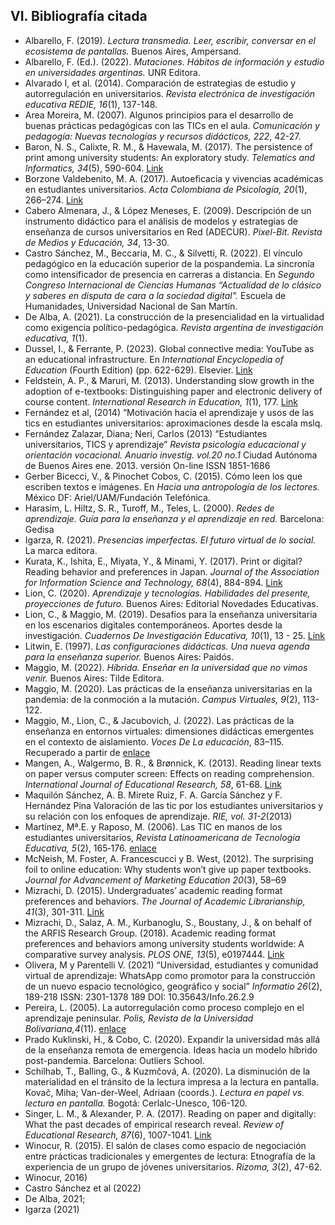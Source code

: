 ## VI. Bibliografía citada

- Albarello, F. (2019). *Lectura transmedia. Leer, escribir, conversar en el ecosistema de pantallas.* Buenos Aires, Ampersand.
- Albarello, F. (Ed.). (2022). *Mutaciones. Hábitos de información y estudio en universidades argentinas.* UNR Editora.
- Alvarado I, et al. (2014). Comparación de estrategias de estudio y autorregulación en universitarios. *Revista electrónica de investigación educativa REDIE, 16*(1), 137-148.
- Area Moreira, M. (2007). Algunos principios para el desarrollo de buenas prácticas pedagógicas con las TICs en el aula. *Comunicación y pedagogía: Nuevas tecnologías y recursos didácticos, 222*, 42-27.
- Baron, N. S., Calixte, R. M., & Havewala, M. (2017). The persistence of print among university students: An exploratory study. *Telematics and Informatics, 34*(5), 590-604. [Link](https://doi.org/10.1016/j.tele.2016.11.008)
- Borzone Valdebenito, M. A. (2017). Autoeficacia y vivencias académicas en estudiantes universitarios. *Acta Colombiana de Psicología, 20*(1), 266–274. [Link](https://doi.org/10.14718/ACP.2017.20.1.13)
- Cabero Almenara, J., & López Meneses, E. (2009). Descripción de un instrumento didáctico para el análisis de modelos y estrategias de enseñanza de cursos universitarios en Red (ADECUR). *Pixel-Bit. Revista de Medios y Educación, 34*, 13-30.
- Castro Sánchez, M., Beccaria, M. C., & Silvetti, R. (2022). El vínculo pedagógico en la educación superior de la pospandemia. La sincronía como intensificador de presencia en carreras a distancia. En *Segundo Congreso Internacional de Ciencias Humanas “Actualidad de lo clásico y saberes en disputa de cara a la sociedad digital".* Escuela de Humanidades, Universidad Nacional de San Martín.
- De Alba, A. (2021). La construcción de la presencialidad en la virtualidad como exigencia político-pedagógica. *Revista argentina de investigación educativa, 1*(1).
- Dussel, I., & Ferrante, P. (2023). Global connective media: YouTube as an educational infrastructure. En *International Encyclopedia of Education* (Fourth Edition) (pp. 622-629). Elsevier. [Link](https://doi.org/10.1016/B978-0-12-818630-5.01021-6)
- Feldstein, A. P., & Maruri, M. (2013). Understanding slow growth in the adoption of e-textbooks: Distinguishing paper and electronic delivery of course content. *International Research in Education, 1*(1), 177. [Link](https://doi.org/10.5296/ire.v1i1.4071)
- Fernández et al, (2014) “Motivación hacia el aprendizaje y usos de las tics en estudiantes universitarios: aproximaciones desde la escala mslq.
- Fernández Zalazar, Diana; Neri, Carlos (2013) “Estudiantes universitarios, TICS y aprendizaje” *Revista psicología educacional y orientación vocacional. Anuario investig. vol.20 no.1* Ciudad Autónoma de Buenos Aires ene. 2013. versión On-line ISSN 1851-1686
- Gerber Bicecci, V., & Pinochet Cobos, C. (2015). Cómo leen los que escriben textos e imágenes. En *Hacia una antropología de los lectores.* México DF: Ariel/UAM/Fundación Telefónica.
- Harasim, L. Hiltz, S. R., Turoff, M., Teles, L. (2000). *Redes de aprendizaje. Guía para la enseñanza y el aprendizaje en red.* Barcelona: Gedisa
- Igarza, R. (2021). *Presencias imperfectas. El futuro virtual de lo social.* La marca editora.
- Kurata, K., Ishita, E., Miyata, Y., & Minami, Y. (2017). Print or digital? Reading behavior and preferences in Japan. *Journal of the Association for Information Science and Technology, 68*(4), 884-894. [Link](https://doi.org/10.1002/asi.23712)
- Lion, C. (2020). *Aprendizaje y tecnologías. Habilidades del presente, proyecciones de futuro.* Buenos Aires: Editorial Novedades Educativas.
- Lion, C., & Maggio, M. (2019). Desafíos para la enseñanza universitaria en los escenarios digitales contemporáneos. Aportes desde la investigación. *Cuadernos De Investigación Educativa, 10*(1), 13 - 25. [Link](https://doi.org/10.18861/cied.2019.10.1.2878)
- Litwin, E. (1997). *Las configuraciones didácticas. Una nueva agenda para la enseñanza superior.* Buenos Aires: Paidós.
- Maggio, M. (2022). *Híbrida. Enseñar en la universidad que no vimos venir.* Buenos Aires: Tilde Editora.
- Maggio, M. (2020). Las prácticas de la enseñanza universitarias en la pandemia: de la conmoción a la mutación. *Campus Virtuales, 9*(2), 113-122.
- Maggio, M., Lion, C., & Jacubovich, J. (2022). Las prácticas de la enseñanza en entornos virtuales: dimensiones didácticas emergentes en el contexto de aislamiento. *Voces De La educación*, 83–115. Recuperado a partir de [enlace](https://www.revista.vocesdelaeducacion.com.mx/index.php/voces/article/view/550)
- Mangen, A., Walgermo, B. R., & Brønnick, K. (2013). Reading linear texts on paper versus computer screen: Effects on reading comprehension. *International Journal of Educational Research, 58*, 61-68. [Link](https://doi.org/10.1016/j.ijer.2012.12.002)
- Maquilón Sánchez, A. B. Mirete Ruiz, F. A. García Sánchez y F. Hernández Pina Valoración de las tic por los estudiantes universitarios y su relación con los enfoques de aprendizaje. *RIE, vol. 31-2*(2013)
- Martínez, Mª.E. y Raposo, M. (2006). Las TIC en manos de los estudiantes universitarios, *Revista Latinoamericana de Tecnología Educativa, 5*(2), 165‐176. [enlace](http://www.unex.es/didactica/RELATEC/sumario_5_2.htm)
- McNeish, M. Foster, A. Francescucci y B. West, (2012). The surprising foil to online education: Why students won’t give up paper textbooks. *Journal for Advancement of Marketing Education 20*(3), 58–69
- Mizrachi, D. (2015). Undergraduates’ academic reading format preferences and behaviors. *The Journal of Academic Librarianship, 41*(3), 301-311. [Link](https://doi.org/10.1016/j.acalib.2015.03.009)
- Mizrachi, D., Salaz, A. M., Kurbanoglu, S., Boustany, J., & on behalf of the ARFIS Research Group. (2018). Academic reading format preferences and behaviors among university students worldwide: A comparative survey analysis. *PLOS ONE, 13*(5), e0197444. [Link](https://doi.org/10.1371/journal.pone.0197444)
- Olivera, M y Parentelli V. (2021) “Universidad, estudiantes y comunidad virtual de aprendizaje: WhatsApp como promotor para la construcción de un nuevo espacio tecnológico, geográfico y social” *Informatio 26*(2), 189-218 ISSN: 2301-1378 189 DOI: 10.35643/Info.26.2.9
- Pereira, L. (2005). La autorregulación como proceso complejo en el aprendizaje peninsular. *Polis, Revista de la Universidad Bolivariana,4*(11). [enlace](https://www.redalyc.org/pdf/305/30541118.pdf)
- Prado Kuklinski, H., & Cobo, C. (2020). Expandir la universidad más allá de la enseñanza remota de emergencia. Ideas hacia un modelo híbrido post-pandemia. Barcelona: Outliers School.
- Schilhab, T., Balling, G., & Kuzmčová, A. (2020). La disminución de la materialidad en el tránsito de la lectura impresa a la lectura en pantalla. Kovač, Miha; Van-der-Weel, Adriaan (coords.). *Lectura en papel vs. lectura en pantalla.* Bogotá: Cerlalc-Unesco, 106-120.
- Singer, L. M., & Alexander, P. A. (2017). Reading on paper and digitally: What the past decades of empirical research reveal. *Review of Educational Research, 87*(6), 1007-1041. [Link](https://doi.org/10.3102/0034654317722961)
- Winocur, R. (2015). El salón de clases como espacio de negociación entre prácticas tradicionales y emergentes de lectura: Etnografía de la experiencia de un grupo de jóvenes universitarios. *Rizoma, 3*(2), 47-62.
- Winocur, 2016)
- Castro Sánchez et al (2022) 
- De Alba, 2021; 
- Igarza (2021)
